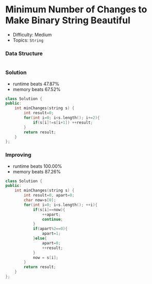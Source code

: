 # Minimum Number of Changes to Make Binary String Beautiful
- Difficulty: Medium
- Topics: `String`

### Data Structure
``` cpp
```

### Solution
- runtime beats 47.87%
- memory beats 67.52%
``` cpp
class Solution {
public:
    int minChanges(string s) {
        int result=0;
        for(int i=0; i<s.length(); i+=2){
            if(s[i]!=s[i+1]) ++result;
        }
        return result;
    }
};
```

### Improving
- runtime beats 100.00%
- memory beats 87.26%
``` cpp
class Solution {
public:
    int minChanges(string s) {
        int result=0, apart=0;
        char now=s[0];
        for(int i=0; i<s.length(); ++i){
            if(s[i]==now){
                ++apart;
                continue;
            }
            if(apart%2==0){
                apart=1;
            }else{
                apart=0;
                ++result;
            }
            now = s[i];
        }
        return result;
    }
};
```